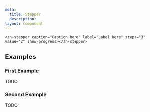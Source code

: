 ```yaml
---
meta:
  title: Stepper
  description:
layout: component
---
```


```html:preview
<zn-stepper caption="Caption here" label="Label here" steps="3" value="2" show-progress></zn-stepper>
```

## Examples

### First Example

TODO

### Second Example

TODO
